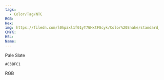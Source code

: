 ```yaml
---
tags:
  - Color/Tag/NTC
RGB:
Hex:
img: https://filedn.com/l0hpzxl1f01yT7GHxtF8cyk/Color%20Snake/standard_csv_to_svg/C3BFC1.svg
CMYK:
HSL:
Name:
---
```

Pale Slate
```palette
#C3BFC1
```
RGB
